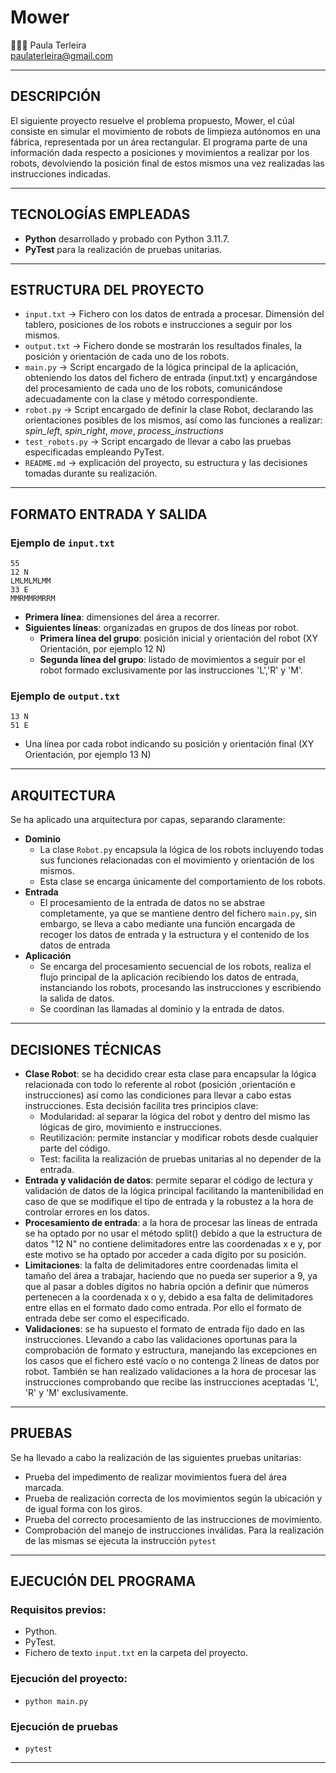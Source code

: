 # Mower
👩🏻‍💻 Paula Terleira                                                          
paulaterleira@gmail.com

---

## DESCRIPCIÓN
El siguiente proyecto resuelve el problema propuesto, Mower, el cúal consiste en simular el movimiento de robots de limpieza autónomos en una fábrica, representada por un área rectangular. El programa parte de una información dada respecto a posiciones y movimientos a realizar por los robots, devolviendo la posición final de estos mismos una vez realizadas las instrucciones indicadas.

---

## TECNOLOGÍAS EMPLEADAS
- **Python** desarrollado y probado con Python 3.11.7.
- **PyTest** para la realización de pruebas unitarias.
---  
## ESTRUCTURA DEL PROYECTO
- `input.txt` -> Fichero con los datos de entrada a procesar. Dimensión del tablero, posiciones de los robots e instrucciones a seguir por los mismos.
- `output.txt` -> Fichero donde se mostrarán los resultados finales, la posición y orientación de cada uno de los robots.
- `main.py` -> Script encargado de la lógica principal de la aplicación, obteniendo los datos del fichero de entrada (input.txt) y encargándose del procesamiento de cada uno de los robots, comunicándose adecuadamente con la clase y método correspondiente.
- `robot.py` -> Script encargado de definir la clase Robot, declarando las orientaciones posibles de los mismos, así como las funciones a realizar: *spin_left*, *spin_right*, *move*, *process_instructions*
- `test_robots.py` -> Script encargado de llevar a cabo las pruebas especificadas empleando PyTest.
- `README.md` -> explicación del proyecto, su estructura y las decisiones tomadas durante su realización.
--- 
## FORMATO ENTRADA Y SALIDA
### Ejemplo de `input.txt`
```
55
12 N
LMLMLMLMM
33 E
MMRMMRMRRM
```
- **Primera línea**: dimensiones del área a recorrer.
- **Siguientes líneas**: organizadas en grupos de dos líneas por robot.
  - **Primera línea del grupo**: posición inicial y orientación del robot (XY Orientación, por ejemplo 12 N)
  - **Segunda línea del grupo**: listado de movimientos a seguir por el robot formado exclusivamente por las instrucciones 'L','R' y 'M'.
### Ejemplo de `output.txt`
```
13 N
51 E
```
- Una línea por cada robot indicando su posición y orientación final (XY Orientación, por ejemplo 13 N)
--- 
## ARQUITECTURA
Se ha aplicado una arquitectura por capas, separando claramente:
- **Dominio**
  - La clase `Robot.py` encapsula la lógica de los robots incluyendo todas sus funciones relacionadas con el movimiento y orientación de los mismos.
  - Esta clase se encarga únicamente del comportamiento de los robots.
- **Entrada**
  - El procesamiento de la entrada de datos no se abstrae completamente, ya que se mantiene dentro del fichero `main.py`, sin embargo, se lleva a cabo mediante una función encargada de recoger los datos de entrada y la estructura y el contenido de los datos de entrada
- **Aplicación**
  - Se encarga del procesamiento secuencial de los robots, realiza el flujo principal de la aplicación recibiendo los datos de entrada, instanciando los robots, procesando las instrucciones y escribiendo la salida de datos.
  - Se coordinan las llamadas al dominio y la entrada de datos.
--- 
## DECISIONES TÉCNICAS
- **Clase Robot**: se ha decidido crear esta clase para encapsular la lógica relacionada con todo lo referente al robot (posición ,orientación e instrucciones) así como las condiciones para llevar a cabo estas instrucciones.
  Esta decisión facilita tres principios clave:
  - Modularidad: al separar la lógica del robot y dentro del mismo las lógicas de giro, movimiento e instrucciones.
  - Reutilización: permite instanciar y modificar robots desde cualquier parte del código.
  - Test: facilita la realización de pruebas unitarias al no depender de la entrada.
- **Entrada y validación de datos**: permite separar el código de lectura y validación de datos de la lógica principal facilitando la mantenibilidad en caso de que se modifique el tipo de entrada y la robustez a la hora de controlar errores en los datos.
- **Procesamiento de entrada**: a la hora de procesar las líneas de entrada se ha optado por no usar el método split() debido a que la estructura de datos "12 N" no contiene delimitadores entre las coordenadas x e y, por este motivo se ha optado por acceder a cada dígito por su posición.
- **Limitaciones**: la falta de delimitadores entre coordenadas limita el tamaño del área a trabajar, haciendo que no pueda ser superior a 9, ya que al pasar a dobles dígitos no habría opción a definir que números pertenecen a la coordenada x o y, debido a esa falta de delimitadores entre ellas en el formato dado como entrada. Por ello el formato de entrada debe ser como el especificado.
- **Validaciones**: se ha supuesto el formato de entrada fijo dado en las instrucciones. Llevando a cabo las validaciones oportunas para la comprobación de formato y estructura, manejando las excepciones en los casos que el fichero esté vacío o no contenga 2 líneas de datos por robot. También se han realizado validaciones a la hora de procesar las instrucciones comprobando que recibe las instrucciones aceptadas 'L', 'R' y 'M' exclusivamente.
--- 
## PRUEBAS
Se ha llevado a cabo la realización de las siguientes pruebas unitarias:
-  Prueba del impedimento de realizar movimientos fuera del área marcada.
-  Prueba de realización correcta de los movimientos según la ubicación y de igual forma con los giros.
-  Prueba del correcto procesamiento de las instrucciones de movimiento.
-  Comprobación del manejo de instrucciones inválidas.
Para la realización de las mismas se ejecuta la instrucción `pytest`
--- 
## EJECUCIÓN DEL PROGRAMA
### Requisitos previos:
  - Python.
  - PyTest.
  - Fichero de texto `input.txt` en la carpeta del proyecto.
### Ejecución del proyecto:
  - `python main.py`
### Ejecución de pruebas
  - `pytest`
---
